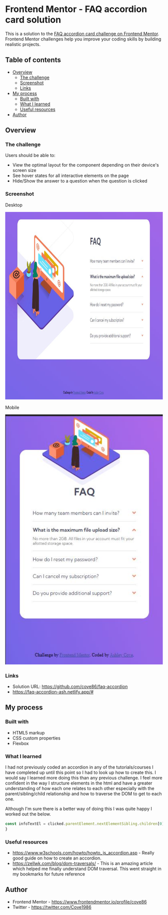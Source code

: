 # Frontend Mentor - FAQ accordion card solution

This is a solution to the [FAQ accordion card challenge on Frontend Mentor](https://www.frontendmentor.io/challenges/faq-accordion-card-XlyjD0Oam). Frontend Mentor challenges help you improve your coding skills by building realistic projects. 

## Table of contents

- [Overview](#overview)
  - [The challenge](#the-challenge)
  - [Screenshot](#screenshot)
  - [Links](#links)
- [My process](#my-process)
  - [Built with](#built-with)
  - [What I learned](#what-i-learned)
  - [Useful resources](#useful-resources)
- [Author](#author)

## Overview

### The challenge

Users should be able to:

- View the optimal layout for the component depending on their device's screen size
- See hover states for all interactive elements on the page
- Hide/Show the answer to a question when the question is clicked

### Screenshot

Desktop

<img src="/images/desktop-screenshot.JPG" width="800" height="600">

Mobile

<img src="/images/mobile-screenshot.JPG" width="600" height="800">

### Links

- Solution URL: https://github.com/cove86/faq-accordion
- https://faq-accordion-ash.netlify.app/#

## My process

### Built with

- HTML5 markup
- CSS custom properties
- Flexbox


### What I learned

I had not previously coded an accordion in any of the tutorials/courses I have completed up until this point so I had to look up how to create this. I would say I learned more doing this than any previous challenge. I feel more confident in the way I structure elements in the html and have a greater understanding of how each one relates to each other especially with the parent/sibling/child relationship and how to traverse the DOM to get to each one.

Although I'm sure there is a better way of doing this I was quite happy I worked out the below.

```js
const infoTextEl = clicked.parentElement.nextElementSibling.children[0];
}
```

### Useful resources

- https://www.w3schools.com/howto/howto_js_accordion.asp - Really good guide on how to create an accordion.
- https://zellwk.com/blog/dom-traversals/ - This is an amazing article which helped me finally understand DOM traversal. This went straight in my bookmarks for future reference

## Author

- Frontend Mentor - https://www.frontendmentor.io/profile/cove86
- Twitter - https://twitter.com/Cove1986


